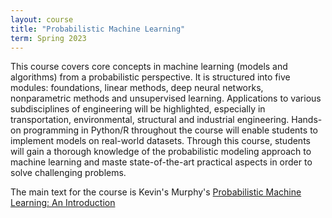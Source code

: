 ```yaml
---
layout: course
title: "Probabilistic Machine Learning"
term: Spring 2023
---
```


This course covers core concepts in machine learning (models and algorithms) from a probabilistic perspective. It is structured into five modules: foundations, linear methods, deep neural networks, nonparametric methods and unsupervised learning. Applications to various subdisciplines of engineering will be highlighted, especially in transportation, environmental, structural and industrial engineering. Hands-on programming in Python/R throughout the course will enable students to implement models on real-world datasets. Through this course, students will gain a thorough knowledge of the probabilistic modeling approach to machine learning and maste state-of-the-art practical aspects in order to solve challenging problems.

The main text for the course is Kevin's Murphy's [Probabilistic Machine Learning: An Introduction](https://probml.github.io/pml-book/book1.html)